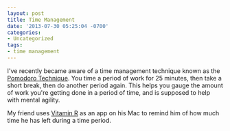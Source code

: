 ```yaml
---
layout: post
title: Time Management
date: '2013-07-30 05:25:04 -0700'
categories:
- Uncategorized
tags:
- time management
---
```

I've recently became aware of a time management technique known as the <a href="http://en.wikipedia.org/wiki/Pomodoro_Technique" target="_blank">Pomodoro Technique</a>. You time a period of work for 25 minutes, then take a short break, then do another period again. This helps you gauge the amount of work you're getting done in a period of time, and is supposed to help with mental agility.

My friend uses <a href="http://www.publicspace.net/Vitamin-R/" target="_blank">Vitamin R</a> as an app on his Mac to remind him of how much time he has left during a time period.

 


